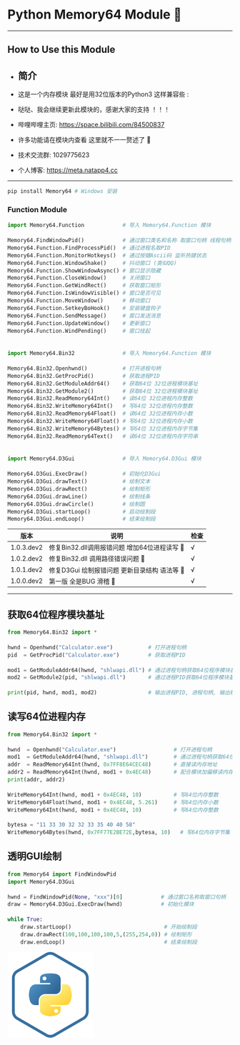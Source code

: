 # Python Memory64 Module :ram:

------

## How to Use this Module

- ## 简介

- 这是一个内存模块 最好是用32位版本的Python3 这样兼容些 :

- 哒哒、我会继续更新此模块的，感谢大家的支持 ！！！

- 哔哩哔哩主页: https://space.bilibili.com/84500837

- 许多功能请在模块内查看 这里就不一一赘述了 :baby_bottle:

- 技术交流群: 1029775623

- 个人博客: https://meta.natapp4.cc

------


```python
pip install Memory64 # Windows 安装
```

### Function Module

```python
import Memory64.Function            # 导入 Memory64.Function 模块

Memory64.FindWindowPid()            # 通过窗口类名和名称 取窗口句柄 线程句柄 进程ID
Memory64.Function.FindProcessPid()  # 通过进程名取PID
Memory64.Function.MonitorHotkeys()  # 通过按键Ascii码 监听热键状态
Memory64.Function.WindowShake()     # 抖动窗口 (类似QQ)
Memory64.Function.ShowWindowAsync() # 窗口显示隐藏
Memory64.Function.CloseWindow()     # 关闭窗口
Memory64.Function.GetWindRect()     # 获取窗口矩形
Memory64.Function.IsWindowVisible() # 窗口是否可见
Memory64.Function.MoveWindow()      # 移动窗口
Memory64.Function.SetkeyBoHook()    # 安装键盘钩子
Memory64.Function.SendMessage()     # 窗口发送消息
Memory64.Function.UpdateWindow()    # 更新窗口
Memory64.Function.WindPending()     # 窗口挂起


import Memory64.Bin32               # 导入 Memory64.Function 模块

Memory64.Bin32.Openhwnd()           # 打开进程句柄
Memory64.Bin32.GetProcPid()         # 获取进程PID
Memory64.Bin32.GetModuleAddr64()    # 获取64位 32位进程模块基址
Memory64.Bin32.GetModule2()         # 获取64位 32位进程模块基址
Memory64.Bin32.ReadMemory64Int()    # 读64位 32位进程内存整数
Memory64.Bin32.WriteMemory64Int()   # 写64位 32位进程内存整数
Memory64.Bin32.ReadMemory64Float()  # 读64位 32位进程内存小数
Memory64.Bin32.WriteMemory64Float() # 写64位 32位进程内存小数
Memory64.Bin32.WriteMemory64Bytes() # 写64位 32位进程内存字节集
Memory64.Bin32.ReadMemory64Text()   # 读64位 32位进程内存字符串


import Memory64.D3Gui               # 导入 Memory64.D3Gui 模块

Memory64.D3Gui.ExecDraw()           # 初始化D3Gui
Memory64.D3Gui.drawText()           # 绘制文本
Memory64.D3Gui.drawRect()           # 绘制矩形
Memory64.D3Gui.drawLine()           # 绘制线条
Memory64.D3Gui.drawCircle()         # 绘制圆
Memory64.D3Gui.startLoop()          # 启动绘制段
Memory64.D3Gui.endLoop()            # 结束绘制段
```

| 版本       | 说明                                              | 检查 |
| ---------- | ------------------------------------------------- | ---- |
| 1.0.3.dev2 | 修复Bin32.dll调用报错问题 增加64位进程读写 :wave:             | √    |
| 1.0.2.dev2 | 修复Bin32.dll 调用路径错误问题 :wave:             | √    |
| 1.0.1.dev2 | 修复D3Gui 绘制报错问题 更新目录结构 语法等 :wave: | √    |
| 1.0.0.dev2 | 第一版 全是BUG 滑稽 :ear_of_rice:                 | √    |

---


## 获取64位程序模块基址

```python
from Memory64.Bin32 import *

hwnd = Openhwnd("Calculator.exe")           # 打开进程句柄
pid  = GetProcPid("Calculator.exe")         # 获取进程PID

mod1 = GetModuleAddr64(hwnd, "shlwapi.dll") # 通过进程句柄获取64位程序模块基址
mod2 = GetModule2(pid, "shlwapi.dll")       # 通过进程PID获取64位程序模块基址

print(pid, hwnd, mod1, mod2)                # 输出进程PID, 进程句柄, 输出模块基址
```


## 读写64位进程内存

```python
from Memory64.Bin32 import *

hwnd  = Openhwnd("Calculator.exe")                  # 打开进程句柄
mod1  = GetModuleAddr64(hwnd, "shlwapi.dll")        # 通过进程句柄获取64位程序模块基址
addr  = ReadMemory64Int(hwnd, 0x7FF8E64CEC48)       # 直接读内存地址
addr2 = ReadMemory64Int(hwnd, mod1 + 0x4EC48)       # 配合模块加偏移读内存地址
print(addr, addr2)

WriteMemory64Int(hwnd, mod1 + 0x4EC48, 10)          # 写64位内存整数
WriteMemory64Float(hwnd, mod1 + 0x4EC48, 5.261)     # 写64位内存小数
WriteMemory64Int(hwnd, mod1 + 0x4EC48, 10)          # 写64位内存整数

bytesa = "11 33 30 32 32 33 35 40 40 58"
WriteMemory64Bytes(hwnd, 0x7FF77E2BE72E,bytesa, 10)   # 写64位内存字节集
```

## 透明GUI绘制

```python
from Memory64 import FindWindowPid
import Memory64.D3Gui

hwnd = FindWindowPid(None, "xxx")[0]            # 通过窗口名称取窗口句柄
draw = Memory64.D3Gui.ExecDraw(hwnd)            # 初始化模块

while True:
    draw.startLoop()                             # 开始绘制段
    draw.drawRect(100,100,100,100,5,(255,254,0)) # 绘制矩形
    draw.endLoop()                               # 结束绘制段
```

![](https://raw.githubusercontent.com/2872930558/Memory64/063ca2f162dabc9d713bb93d6abc3c838a3d7479/python.svg)